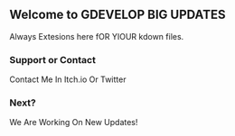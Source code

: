## Welcome to GDEVELOP BIG UPDATES
Always Extesions here fOR YIOUR
kdown files.



### Support or Contact

Contact Me In Itch.io Or Twitter










###  Next?
We Are Working On New Updates!
